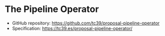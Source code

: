 # The Pipeline Operator

- GitHub repository: https://github.com/tc39/proposal-pipeline-operator
- Specification: https://tc39.es/proposal-pipeline-operator/

